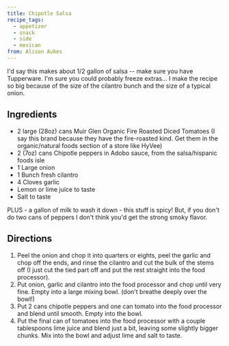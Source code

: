 ```yaml
---
title: Chipotle Salsa
recipe_tags:
  - appetizer
  - snack
  - side
  - mexican
from: Alison Aukes
---
```



I'd say this makes about 1/2 gallon of salsa -- make sure you have Tupperware. I'm sure you could probably freeze extras... I make the recipe so big because of the size of the cilantro bunch and the size of a typical onion.

## Ingredients

-   2 large (28oz) cans Muir Glen Organic Fire Roasted Diced Tomatoes (I say this brand because they have the fire-roasted kind. Get them in the organic/natural foods section of a store like HyVee)
-   2 (7oz) cans Chipotle peppers in Adobo sauce, from the salsa/hispanic foods isle
-   1 Large onion
-   1 Bunch fresh cilantro
-   4 Cloves garlic
-   Lemon or lime juice to taste
-   Salt to taste

PLUS - a gallon of milk to wash it down - this stuff is spicy! But, if you don't do two cans of peppers I don't think you'd get the strong smoky flavor.

## Directions

1.  Peel the onion and chop it into quarters or eights, peel the garlic and chop off the ends, and rinse the cilantro and cut the bulk of the stems off (I just cut the tied part off and put the rest straight into the food processor).
2.  Put onion, garlic and cilantro into the food processor and chop until very fine. Empty into a large mixing bowl. (don't breathe deeply over the bowl!)
3.  Put 2 cans chipotle peppers and one can tomato into the food processor and blend until smooth. Empty into the bowl.
4.  Put the final can of tomatoes into the food processor with a couple tablespoons lime juice and blend just a bit, leaving some slightly bigger chunks. Mix into the bowl and adjust lime and salt to taste.
